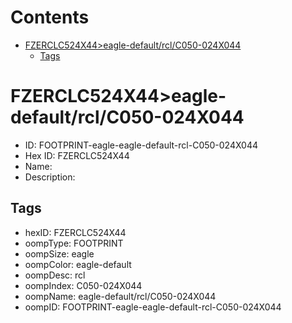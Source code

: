 



Contents
========

* [FZERCLC524X44>eagle-default/rcl/C050-024X044](#fzerclc524x44eagle-defaultrclc050-024x044)
	* [Tags](#tags)

# FZERCLC524X44>eagle-default/rcl/C050-024X044

- ID: FOOTPRINT-eagle-eagle-default-rcl-C050-024X044
- Hex ID: FZERCLC524X44
- Name: 
- Description: 

## Tags

- hexID: FZERCLC524X44
- oompType: FOOTPRINT
- oompSize: eagle
- oompColor: eagle-default
- oompDesc: rcl
- oompIndex: C050-024X044
- oompName: eagle-default/rcl/C050-024X044
- oompID: FOOTPRINT-eagle-eagle-default-rcl-C050-024X044
